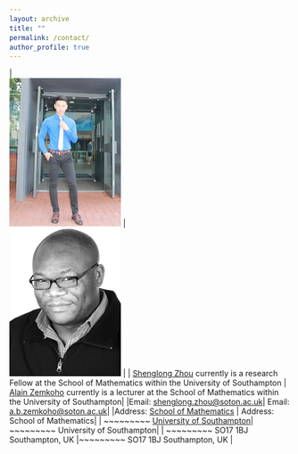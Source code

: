 ```yaml
---
layout: archive
title: ""   
permalink: /contact/
author_profile: true
---
```


|<br/><img src='/images/slzhou.jpg'>   | <br/><img src='/images/zem.png'> |
| [Shenglong Zhou](https://shenglongzhou.github.io) currently is a research Fellow at the School of Mathematics within  the University of Southampton      | [Alain Zemkoho](http://www.southampton.ac.uk/~abz1e14/) currently is a lecturer at the School of Mathematics within the University of Southampton| 
|Email: shenglong.zhou@soton.ac.uk| Email: a.b.zemkoho@soton.ac.uk|
|Address:  [School of Mathematics](https://www.southampton.ac.uk/maths)  | Address:  School of Mathematics|
| ~~~~~~~~~ [University of Southampton](https://www.southampton.ac.uk/)| ~~~~~~~~~ University of Southampton|
| ~~~~~~~~~ SO17 1BJ Southampton, UK  |~~~~~~~~~ SO17 1BJ Southampton, UK |

 
 




